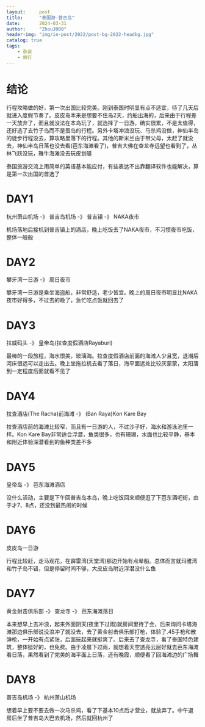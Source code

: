 ```yaml
---
layout:     post
title:      "泰国游-普吉岛"
date:       2024-03-31
author:     "ZhouJ000"
header-img: "img/in-post/2022/post-bg-2022-headbg.jpg"
catalog: true
tags:
    - 杂谈
    - 旅行
--- 
```





# 结论

行程攻略做的好，第一次出国比较完美。刚到泰国时明显有点不适宜，待了几天后就进入度假节奏了。皮皮岛本来是想要不住岛2天，约船出海的，后来由于行程差一天放弃了，而且就没法在本岛玩了，就选择了一日游，确实很累，不是太值得，还好选了去竹子岛而不是蛋岛的行程。另外卡塔冲浪没玩、马杀鸡没做，神仙半岛的徒步行程没去，算攻略里落下的行程。其他的斯米兰由于带父母，太赶了就没去，神仙半岛日落也没去看(芭东海滩看了)，普吉大佛在查龙寺远望也看到了，丛林飞跃没玩，雅牛海滩没去玩皮划艇

泰国旅游交流上用简单的英语基本能应付，有些表达不出靠翻译软件也能解决，算是第一次出国的首选了

# DAY1

杭州萧山机场 -》 普吉岛机场 -》 普吉镇 -》 NAKA夜市

机场落地后接机到普吉镇上的酒店，晚上吃饭去了NAKA夜市，不习惯夜市吃饭，整体一般般

# DAY2

攀牙湾一日游 -》 周日夜市

攀牙湾一日游是乘坐海盗船，非常舒适，老少皆宜。晚上的周日夜市明显比NAKA夜市好得多，不过去的晚了，急忙吃点饭就回去了

# DAY3

拉威码头 -》 皇帝岛(拉查度假酒店Rayaburi)

最棒的一段旅程，海水恨美，玻璃海。拉查度假酒店前面的海滩人少且宽，退潮后河床很远可以走出去。晚上坐拖拉机去看了落日，海平面远处比较灰蒙蒙，太阳落到一定程度后面就看不见了

# DAY4

拉查酒店(The Racha)前海滩 -》 (Ban Raya)Kon Kare Bay

拉查酒店前的海滩比较窄，而且有一日游的人，不过沙子好，海水和游泳池里一样。Kon Kare Bay非常适合浮潜，鱼类很多，也有珊瑚，水面也比较平静，基本和附近体验深潜看到的鱼种类差不多

# DAY5

皇帝岛 -》 芭东海滩酒店

没什么活动，主要是下午回普吉岛本岛，晚上吃饭回来顺便逛了下芭东酒吧街，由于才7、8点，还没到最热闹的时候

# DAY6

皮皮岛一日游

行程比较赶，走马观花，在霹雷湾(天堂湾)那边开始有点晕船。总体而言就玛雅湾和竹子岛不错，但是停留时间不够，大皮皮岛附近浮潜没什么鱼

# DAY7

黄金射击俱乐部 -》 查龙寺 -》 芭东海滩落日

本来想早上去冲浪，起来外面阴天(夜里下过雨)就房间里待了会，后来询问卡塔海滩那边俱乐部说没浪冲了就没去，去了黄金射击俱乐部打枪，体验了.45手枪和散弹枪，一开始有点紧张，后面玩起来就挺爽了。后来去了查龙寺，看了泰国特色建筑，整体挺好的，也免费。由于凌晨下过雨，就想着天空透亮云层好就去芭东海滩看日落，果然看到了完美的海平面上日落，还有晚霞，顺便看了回海滩边的广场舞

# DAY8

普吉岛机场 -》 杭州萧山机场

想着早上要不要去做一次马杀鸡，看了下基本10点后才营业，就放弃了。中午退房后坐了普吉岛大巴去机场，然后就回杭州了

